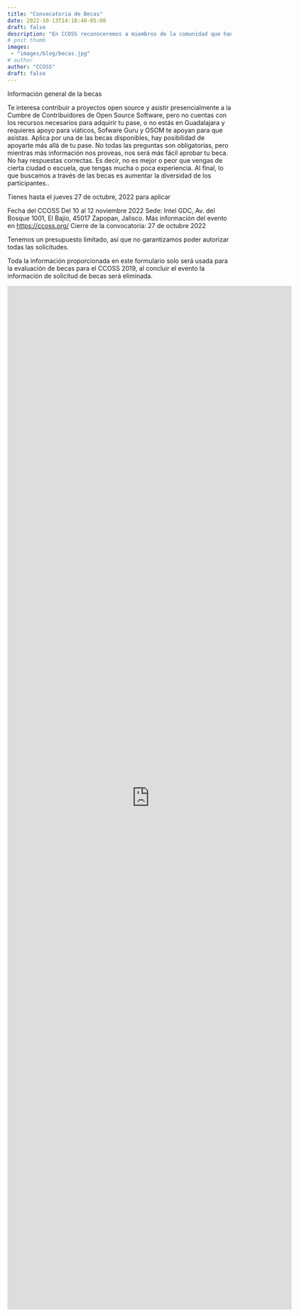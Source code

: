```yaml
---
title: "Convocatoria de Becas"
date: 2022-10-13T14:18:40-05:00
draft: false
description: "En CCOSS reconoceremos a miembros de la comunidad que han contribuido a proyectos de código abierto."
# post thumb
images: 
 - "images/blog/becas.jpg"
# author
author: "CCOSS" 
draft: false
---
```


Información general de la becas

Te interesa contribuir a proyectos open source y asistir presencialmente a la Cumbre de Contribuidores de Open Source Software, pero no cuentas con los recursos necesarios para adquirir tu pase, o no estás en Guadalajara y requieres apoyo para viáticos, Sofware Guru y OSOM te apoyan para que asistas.
Aplica por una de las becas disponibles, hay posibilidad de apoyarte más allá de tu pase.
No todas las preguntas son obligatorias, pero mientras más información nos proveas, nos será más fácil aprobar tu beca.
No hay respuestas correctas. Es decir, no es mejor o peor que vengas de cierta ciudad o escuela, que tengas mucha o poca experiencia. Al final, lo que buscamos a través de las becas es aumentar la diversidad de los participantes..

Tienes hasta el jueves  27 de octubre, 2022 para aplicar

Fecha del CCOSS Del 10 al 12 noviembre 2022
Sede: Intel GDC, Av. del Bosque 1001, El Bajío, 45017 Zapopan, Jalisco.
Más información del evento en https://ccoss.org/
Cierre de la convocatoria: 27 de octubre 2022

Tenemos un presupuesto limitado, así que no garantizamos poder autorizar todas las solicitudes.

Toda la información proporcionada en este formulario solo será usada para la evaluación de becas para el CCOSS 2019, al concluir el evento la información de solicitud de becas será eliminada.

<iframe src="https://docs.google.com/forms/d/e/1FAIpQLSfkadcmYiIKruthnCoui1ttGpLy2I_8sC_h0LrpAwWaX3ycTw/viewform?embedded=true" width="640" height="2305" frameborder="0" marginheight="0" marginwidth="0">Cargando…</iframe>
